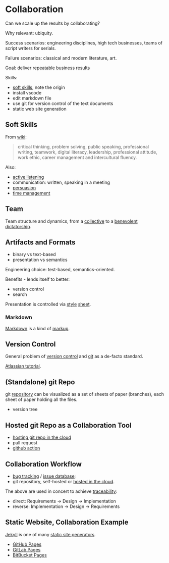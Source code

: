# Collaboration

Can we scale up the results by collaborating?

Why relevant: ubiquity.

Success scenarios: engineering disciplines, high tech businesses, teams of script writers for serials.

Failure scenarios: classical and modern literature, art.

Goal: deliver repeatable business results

Skills:

* [soft skills](https://en.wikipedia.org/wiki/Soft_skills), note the origin
* install vscode
* edit markdown file
* use git for version control of the text documents
* static web site generation

## Soft Skills

From [wiki](https://en.wikipedia.org/wiki/Soft_skills):

> critical thinking, problem solving, public speaking, professional writing,
teamwork, digital literacy, leadership, professional attitude, work ethic,
career management and intercultural fluency.

Also:

* [active listening](https://en.wikipedia.org/wiki/Active_listening)
* communication: written, speaking in a meeting
* [persuasion](https://en.wikipedia.org/wiki/Persuasion)
* [time management](https://en.wikipedia.org/wiki/Time_management)

## Team

Team structure and dynamics, from a [collective](https://en.wikipedia.org/wiki/Artist_collective) to a [benevolent dictatorship](https://en.wikipedia.org/wiki/Benevolent_dictatorship).

## Artifacts and Formats

* binary vs text-based
* presentation vs semantics

Engineering choice: test-based, semantics-oriented.

Benefits - lends itself to better:

* version control
* search

Presentation is controlled via [style](https://en.wikipedia.org/wiki/Style_sheet_(desktop_publishing)) [sheet](https://en.wikipedia.org/wiki/Style_sheet_(web_development)).

### Markdown

[Markdown](https://en.wikipedia.org/wiki/Markdown) is a kind of [markup](https://en.wikipedia.org/wiki/Markup_language).

## Version Control

General problem of [version control](https://en.wikipedia.org/wiki/Version_control) and [git](https://en.wikipedia.org/wiki/Git) as a de-facto standard.

[Atlassian tutorial](https://www.atlassian.com/git/tutorials/what-is-version-control).

## (Standalone) git Repo

git [repository](https://en.wikipedia.org/wiki/Repository_(version_control)) can be visualized as a set of sheets of paper (branches), each sheet of paper holding all the files.

* version tree

## Hosted git Repo as a Collaboration Tool

* [hosting git repo in the cloud](https://asokolsky.github.io/apps/git/hosting.html)
* pull request
* [github action](https://github.com/features/actions)

## Collaboration Workflow

* [bug tracking](https://en.wikipedia.org/wiki/Bug_tracking_system) /
[issue database](https://en.wikipedia.org/wiki/Issue_tracking_system);
* git repository, self-hosted or [hosted in the cloud](https://asokolsky.github.io/apps/git/hosting.html).

The above are used in concert to achieve
[traceability](https://en.wikipedia.org/wiki/Requirements_traceability):

* direct: Requirements -> Design -> Implementation
* reverse: Implementation -> Design -> Requirements

## Static Website, Collaboration Example

[Jekyll](https://en.wikipedia.org/wiki/Jekyll_(software)) is one of many [static site generators](https://jamstack.org/generators/).

* [GitHub Pages](https://docs.github.com/en/pages/quickstart)
* [GitLab Pages](https://docs.gitlab.com/ee/user/project/pages/)
* [BitBucket Pages](https://support.atlassian.com/bitbucket-cloud/docs/publishing-a-website-on-bitbucket-cloud/)
